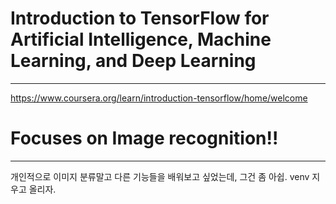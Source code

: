 # Introduction to TensorFlow for Artificial Intelligence, Machine Learning, and Deep Learning
---
<a href-="https://www.coursera.org/learn/introduction-tensorflow/home/welcome">https://www.coursera.org/learn/introduction-tensorflow/home/welcome</a>

# Focuses on Image recognition!!
--- 
개인적으로 이미지 분류말고 다른 기능들을 배워보고 싶었는데, 그건 좀 아쉽.
venv 지우고 올리자.
